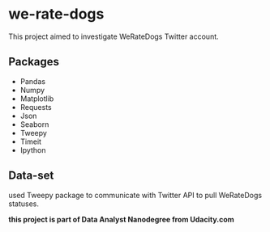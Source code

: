 # we-rate-dogs
This project aimed to investigate WeRateDogs Twitter account.

## Packages
* Pandas
* Numpy
* Matplotlib
* Requests
* Json
* Seaborn 
* Tweepy
* Timeit
* Ipython

## Data-set
used Tweepy package to communicate with Twitter API to pull WeRateDogs statuses.


**this project is part of Data Analyst Nanodegree from Udacity.com**
